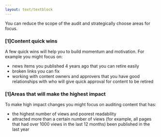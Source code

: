```yaml
---
layout: text/textblock
---
```

You can reduce the scope of the audit and strategically choose areas for focus.

### [1]Content quick wins
A few quick wins will help you to build momentum and motivation. For example you might focus on:

- news items you published 4 years ago that you can retire easily
- broken links you can fix
- working with content owners and approvers that you have good relationships with who will give quick approval for content to be retired

### [1]Areas that will make the highest impact
To make high impact changes you might focus on auditing content that has:

- the highest number of views and poorest readability
- attracted more than a certain number of views (for example, all pages that had over 1000 views in the last 12 months)
been published in the last year


